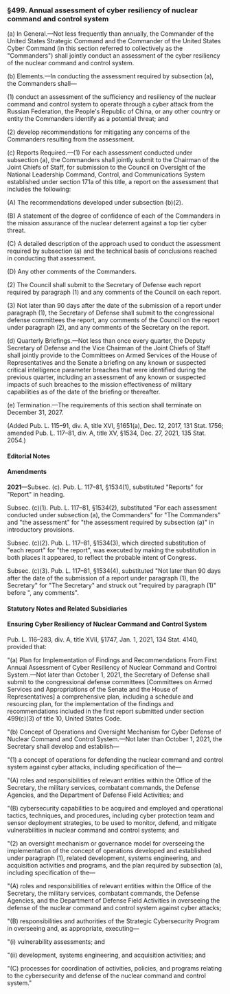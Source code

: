 ### §499. Annual assessment of cyber resiliency of nuclear command and control system ###

(a) In General.—Not less frequently than annually, the Commander of the United States Strategic Command and the Commander of the United States Cyber Command (in this section referred to collectively as the "Commanders") shall jointly conduct an assessment of the cyber resiliency of the nuclear command and control system.

(b) Elements.—In conducting the assessment required by subsection (a), the Commanders shall—

(1) conduct an assessment of the sufficiency and resiliency of the nuclear command and control system to operate through a cyber attack from the Russian Federation, the People's Republic of China, or any other country or entity the Commanders identify as a potential threat; and

(2) develop recommendations for mitigating any concerns of the Commanders resulting from the assessment.

(c) Reports Required.—(1) For each assessment conducted under subsection (a), the Commanders shall jointly submit to the Chairman of the Joint Chiefs of Staff, for submission to the Council on Oversight of the National Leadership Command, Control, and Communications System established under section 171a of this title, a report on the assessment that includes the following:

(A) The recommendations developed under subsection (b)(2).

(B) A statement of the degree of confidence of each of the Commanders in the mission assurance of the nuclear deterrent against a top tier cyber threat.

(C) A detailed description of the approach used to conduct the assessment required by subsection (a) and the technical basis of conclusions reached in conducting that assessment.

(D) Any other comments of the Commanders.

(2) The Council shall submit to the Secretary of Defense each report required by paragraph (1) and any comments of the Council on each report.

(3) Not later than 90 days after the date of the submission of a report under paragraph (1), the Secretary of Defense shall submit to the congressional defense committees the report, any comments of the Council on the report under paragraph (2), and any comments of the Secretary on the report.

(d) Quarterly Briefings.—Not less than once every quarter, the Deputy Secretary of Defense and the Vice Chairman of the Joint Chiefs of Staff shall jointly provide to the Committees on Armed Services of the House of Representatives and the Senate a briefing on any known or suspected critical intelligence parameter breaches that were identified during the previous quarter, including an assessment of any known or suspected impacts of such breaches to the mission effectiveness of military capabilities as of the date of the briefing or thereafter.

(e) Termination.—The requirements of this section shall terminate on December 31, 2027.

(Added Pub. L. 115–91, div. A, title XVI, §1651(a), Dec. 12, 2017, 131 Stat. 1756; amended Pub. L. 117–81, div. A, title XV, §1534, Dec. 27, 2021, 135 Stat. 2054.)

#### **Editorial Notes** ####

#### Amendments ####

**2021**—Subsec. (c). Pub. L. 117–81, §1534(1), substituted "Reports" for "Report" in heading.

Subsec. (c)(1). Pub. L. 117–81, §1534(2), substituted "For each assessment conducted under subsection (a), the Commanders" for "The Commanders" and "the assessment" for "the assessment required by subsection (a)" in introductory provisions.

Subsec. (c)(2). Pub. L. 117–81, §1534(3), which directed substitution of "each report" for "the report", was executed by making the substitution in both places it appeared, to reflect the probable intent of Congress.

Subsec. (c)(3). Pub. L. 117–81, §1534(4), substituted "Not later than 90 days after the date of the submission of a report under paragraph (1), the Secretary" for "The Secretary" and struck out "required by paragraph (1)" before ", any comments".

#### **Statutory Notes and Related Subsidiaries** ####

#### Ensuring Cyber Resiliency of Nuclear Command and Control System ####

Pub. L. 116–283, div. A, title XVII, §1747, Jan. 1, 2021, 134 Stat. 4140, provided that:

"(a) Plan for Implementation of Findings and Recommendations From First Annual Assessment of Cyber Resiliency of Nuclear Command and Control System.—Not later than October 1, 2021, the Secretary of Defense shall submit to the congressional defense committees [Committees on Armed Services and Appropriations of the Senate and the House of Representatives] a comprehensive plan, including a schedule and resourcing plan, for the implementation of the findings and recommendations included in the first report submitted under section 499(c)(3) of title 10, United States Code.

"(b) Concept of Operations and Oversight Mechanism for Cyber Defense of Nuclear Command and Control System.—Not later than October 1, 2021, the Secretary shall develop and establish—

"(1) a concept of operations for defending the nuclear command and control system against cyber attacks, including specification of the—

"(A) roles and responsibilities of relevant entities within the Office of the Secretary, the military services, combatant commands, the Defense Agencies, and the Department of Defense Field Activities; and

"(B) cybersecurity capabilities to be acquired and employed and operational tactics, techniques, and procedures, including cyber protection team and sensor deployment strategies, to be used to monitor, defend, and mitigate vulnerabilities in nuclear command and control systems; and

"(2) an oversight mechanism or governance model for overseeing the implementation of the concept of operations developed and established under paragraph (1), related development, systems engineering, and acquisition activities and programs, and the plan required by subsection (a), including specification of the—

"(A) roles and responsibilities of relevant entities within the Office of the Secretary, the military services, combatant commands, the Defense Agencies, and the Department of Defense Field Activities in overseeing the defense of the nuclear command and control system against cyber attacks;

"(B) responsibilities and authorities of the Strategic Cybersecurity Program in overseeing and, as appropriate, executing—

"(i) vulnerability assessments; and

"(ii) development, systems engineering, and acquisition activities; and

"(C) processes for coordination of activities, policies, and programs relating to the cybersecurity and defense of the nuclear command and control system."
